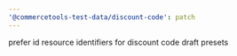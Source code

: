 ```yaml
---
'@commercetools-test-data/discount-code': patch
---
```


prefer id resource identifiers for discount code draft presets
